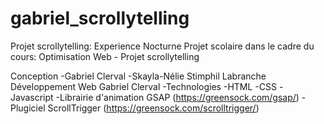 # gabriel_scrollytelling
Projet scrollytelling: Experience Nocturne
Projet scolaire dans le cadre du cours:
Optimisation Web - Projet scrollytelling

Conception
-Gabriel Clerval
-Skayla-Nélie Stimphil Labranche
Développement Web
Gabriel Clerval
-Technologies
-HTML
-CSS
-Javascript
-Librairie d'animation GSAP (https://greensock.com/gsap/)
-Plugiciel ScrollTrigger (https://greensock.com/scrolltrigger/)

